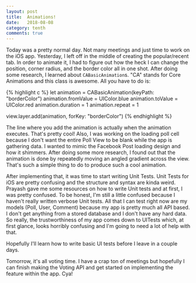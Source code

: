 ```yaml
---
layout: post
title:  Animations!
date:   2018-08-08
category: tenth
comments: true
---
```


Today was a pretty normal day. Not many meetings and just time to work on the iOS app. Yesterday, I left off in the middle of creating the popular/recent tab. In order to animate it, I had to figure out how the heck I can change the position, corner radius, and the border color all in one shot. After doing some research, I learned about `CABasicAnimation`s. "CA" stands for Core Animations and this class is awesome. All you have to do is:

{% highlight c %}
let animation = CABasicAnimation(keyPath: "borderColor")
animation.fromValue = UIColor.blue
animation.toValue = UIColor.red
animation.duration = 1
animation.repeat = 1

view.layer.add(animation, forKey: "borderColor")
{% endhighlight %}

The line where you add the animation is actually when the animation executes. That's pretty cool!
Also, I was working on the loading poll cell because I don't want the entire Poll View to be blank while the app is gathering data. I wanted to mimic the Facebook Post loading design and how it shimmers. After doing some more research, I found out that the animation is done by repeatedly moving an angled gradient across the view. That's such a simple thing to do to produce such a cool animation. 

After implementing that, it was time to start writing Unit Tests. Unit Tests for iOS are pretty confusing and the structure and syntax are kinda weird. Prayash gave me some resources on how to write Unit tests and at first, I was pretty confused. To be honest, I'm still a little confused because I haven't really written verbose Unit tests. All that I can test right now are my models (Poll, User, Comment) because my app is pretty much all API based. I don't get anything from a stored database and I don't have any hard data. So really, the trustworthiness of my app comes down to UITests which, at first glance, looks horribly confusing and I'm going to need a lot of help with that. 

Hopefully I'll learn how to write basic UI tests before I leave in a couple days. 

Tomorrow, it's all voting time. I have a crap ton of meetings but hopefully I can finish making the Voting API and get started on implementing the feature within the app. Cya!